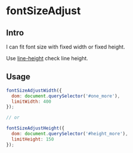 # fontSizeAdjust

## Intro

I can fit font size with fixed width or fixed height.

Use [line-height](https://github.com/twolfson/line-height) check line height.

## Usage

```JavaScript
fontSizeAdjustWidth({
  dom: document.querySelector('#one_more'),
  limitWidth: 400
});

// or

fontSizeAdjustHeight({
  dom: document.querySelector('#height_more'),
  limitHeight: 150
});
```
